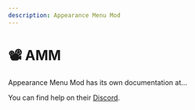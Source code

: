 ```yaml
---
description: Appearance Menu Mod
---
```


# 📽 AMM

Appearance Menu Mod has its own documentation at…

You can find help on their [Discord](https://discord.com/invite/47jV2rNdgn).
